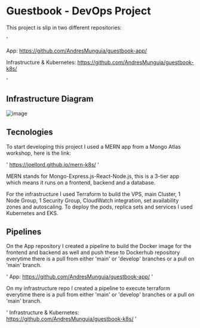 # Guestbook - DevOps Project


This project is slip in two different repositories:

'

App:
https://github.com/AndresMunguia/guestbook-app/

Infrastructure & Kubernetes:
https://github.com/AndresMunguia/guestbook-k8s/

'

## Infrastructure Diagram

![image](https://user-images.githubusercontent.com/67026239/208058158-d682fc0f-61f7-47d2-bdf4-6fcbe40a520c.png)


## Tecnologies

To start developing this project I used a MERN app from a Mongo Atlas workshop, here is the link:

'
https://joellord.github.io/mern-k8s/
'

MERN stands for Mongo-Express.js-React-Node.js, this is a 3-tier app which means it runs on a frontend, backend and a database.

For the infrastructure I used Terraform to build the VPS, main Cluster, 1 Node Group, 1 Security Group, CloudWatch integration, set availability zones and autoscaling. To deploy the pods, replica sets and services I used Kubernetes and EKS.

## Pipelines

On the App repository I created a pipeline to build the Docker image for the frontend and backend as well and push these to Dockerhub repository everytime there is a pull from either 'main' or 'develop' branches or a pull on 'main' branch.

'
App:
https://github.com/AndresMunguia/guestbook-app/
'

On my infrastructure repo I created a pipeline to execute terraform everytime there is a pull from either 'main' or 'develop' branches or a pull on 'main' branch.

'
Infrastructure & Kubernetes:
https://github.com/AndresMunguia/guestbook-k8s/
'
